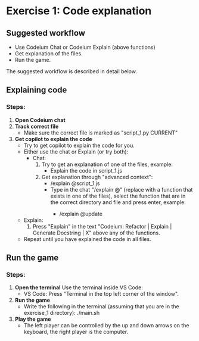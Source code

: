 # Exercise 1: Code explanation

## Suggested workflow

- Use Codeium Chat or Codeium Explain (above functions)
- Get explanation of the files.
- Run the game.

The suggested workflow is described in detail below.

## Explaining code

### Steps:

1. **Open Codeium chat**
2. **Track correct file**
    - Make sure the correct file is marked as "script_1.py CURRENT"
3. **Get copilot to explain the code**
    - Try to get copilot to explain the code for you.
    - Either use the chat or Explain (or try both):
      - Chat:
        1. Try to get an explanation of one of the files, example:
            - Explain the code in script_1.js
        2. Get explanation through "advanced context":
            - /explain @script_1.js
            - Type in the chat "/explain @<any-function-name>" (replace <any-function-name> with a function that exists in one of the files), select the function that are in the correct directory and file and press enter, example:
                - /explain @update
     - Explain:
        1. Press "Explain" in the text "Codeium: Refactor | Explain | Generate Docstring | X" above any of the functions.
    - Repeat until you have explained the code in all files.


## Run the game

### Steps:

1. **Open the terminal**
    Use the terminal inside VS Code:
    - VS Code: Press "Terminal in the top left corner of the window".
2. **Run the game**
    - Write the following in the terminal (assuming that you are in the exercise_1 directory):
        ./main.sh
3. **Play the game**
    - The left player can be controlled by the up and down arrows on the keyboard, the right player is the computer.
